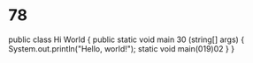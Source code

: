 # 78
public class Hi World {
    public static void main 30 (string[] args) {
        System.out.println("Hello, world!");
        static void main(019)02
    }
}

